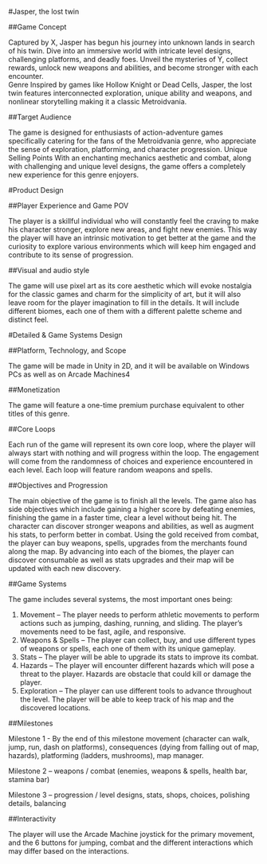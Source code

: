 #Jasper, the lost twin

##Game Concept 

Captured by X, Jasper has begun his journey into unknown lands in search of his twin. Dive into an immersive world with intricate level designs, challenging platforms, and deadly foes. Unveil the mysteries of Y, collect rewards, unlock new weapons and abilities, and become stronger with each encounter. <ending>    
Genre
Inspired by games like Hollow Knight or Dead Cells, Jasper, the lost twin features interconnected exploration, unique ability and weapons, and nonlinear storytelling making it a classic Metroidvania.
  
##Target Audience

The game is designed for enthusiasts of action-adventure games specifically catering for the fans of the Metroidvania genre, who appreciate the sense of exploration, platforming, and character progression.
Unique Selling Points
With an enchanting mechanics aesthetic and combat, along with challenging and unique level designs, the game offers a completely new experience for this genre enjoyers.

#Product Design

##Player Experience and Game POV

The player is a skillful individual who will constantly feel the craving to make his character stronger, explore new areas, and fight new enemies. This way the player will have an intrinsic motivation to get better at the game and the curiosity to explore various environments which will keep him engaged and contribute to its sense of progression.

##Visual and audio style

The game will use pixel art as its core aesthetic which will evoke nostalgia for the classic games and charm for the simplicity of art, but it will also leave room for the player imagination to fill in the details. It will include different biomes, each one of them with a different palette scheme and distinct feel. 
 
#Detailed & Game Systems Design

##Platform, Technology, and Scope

The game will be made in Unity in 2D, and it will be available on Windows PCs as well as on Arcade Machines4

##Monetization

The game will feature a one-time premium purchase equivalent to other titles of this genre.

##Core Loops

Each run of the game will represent its own core loop, where the player will always start with nothing and will progress within the loop. The engagement will come from the randomness of choices and experience encountered in each level. Each loop will feature random weapons and spells.

##Objectives and Progression

The main objective of the game is to finish all the levels. The game also has side objectives which include gaining a higher score by defeating enemies, finishing the game in a faster time, clear a level without being hit. 
The character can discover stronger weapons and abilities, as well as augment his stats, to perform better in combat. Using the gold received from combat, the player can buy weapons, spells, upgrades from the merchants found along the map. 
By advancing into each of the biomes, the player can discover consumable as well as stats upgrades and their map will be updated with each new discovery. 

##Game Systems

The game includes several systems, the most important ones being:
1.	Movement – The player needs to perform athletic movements to perform actions such as jumping, dashing, running, and sliding. The player’s movements need to be fast, agile, and responsive. 
2.	Weapons & Spells – The player can collect, buy, and use different types of weapons or spells, each one of them with its unique gameplay.
3.	Stats – The player will be able to upgrade its stats to improve its combat.
4.	Hazards – The player will encounter different hazards which will pose a threat to the player. Hazards are obstacle that could kill or damage the player.
5.	Exploration – The player can use different tools to advance throughout the level. The player will be able to keep track of his map and the discovered locations.	

##Milestones

Milestone 1 - By the end of this milestone movement (character can walk, jump, run, dash on platforms), consequences (dying from falling out of map, hazards), platforming (ladders, mushrooms), map manager.

Milestone 2 – weapons / combat (enemies, weapons & spells, health bar, stamina bar)

Milestone 3 – progression / level designs, stats, shops, choices, polishing details, balancing

##Interactivity

The player will use the Arcade Machine joystick for the primary movement, and the 6 buttons for jumping, combat and the different interactions which may differ based on the interactions.







